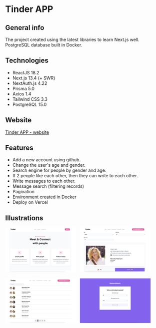 # Tinder APP

## General info

The project created using the latest libraries to learn Next.js well. PostgreSQL database built in
Docker.

## Technologies

- ReactJS 18.2
- Next.js 13.4 (+ SWR)
- NextAuth.js 4.22
- Prisma 5.0
- Axios 1.4
- Tailwind CSS 3.3
- PostgreSQL 15.0

## Website

[Tinder APP - website](https://tinder-nextjs-alpha.vercel.app/)

## Features

- Add a new account using github.
- Change the user's age and gender.
- Search engine for people by gender and age.
- If 2 people like each other, then they can write to each other.
- Write messages to each other.
- Message search (filtering records)
- Pagination
- Environment created in Docker
- Deploy on Vercel

## Illustrations

<p float="center">
  <img alt="Home page" src="./photoToREADME/home.png" width="45%" height="45%" /> &nbsp;
  <img alt="Home page" src="./photoToREADME/browse.png" width="45%" height="45%" />
  <br/><br/>
  <img alt="Home page" src="./photoToREADME/connections.png" width="45%" height="45%" /> &nbsp;
  <img alt="Home page" src="./photoToREADME/myProfile.png" width="45%" height="45%" />
</p>
